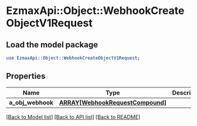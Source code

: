 # EzmaxApi::Object::WebhookCreateObjectV1Request

## Load the model package
```perl
use EzmaxApi::Object::WebhookCreateObjectV1Request;
```

## Properties
Name | Type | Description | Notes
------------ | ------------- | ------------- | -------------
**a_obj_webhook** | [**ARRAY[WebhookRequestCompound]**](WebhookRequestCompound.md) |  | 

[[Back to Model list]](../README.md#documentation-for-models) [[Back to API list]](../README.md#documentation-for-api-endpoints) [[Back to README]](../README.md)


